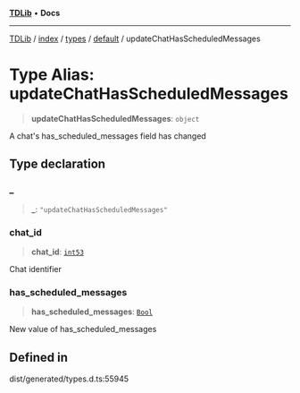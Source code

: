 [**TDLib**](../../../../../../README.md) • **Docs**

***

[TDLib](../../../../../../modules.md) / [index](../../../../../README.md) / [types](../../../README.md) / [default](../README.md) / updateChatHasScheduledMessages

# Type Alias: updateChatHasScheduledMessages

> **updateChatHasScheduledMessages**: `object`

A chat's has_scheduled_messages field has changed

## Type declaration

### \_

> **\_**: `"updateChatHasScheduledMessages"`

### chat\_id

> **chat\_id**: [`int53`](int53.md)

Chat identifier

### has\_scheduled\_messages

> **has\_scheduled\_messages**: [`Bool`](Bool.md)

New value of has_scheduled_messages

## Defined in

dist/generated/types.d.ts:55945
